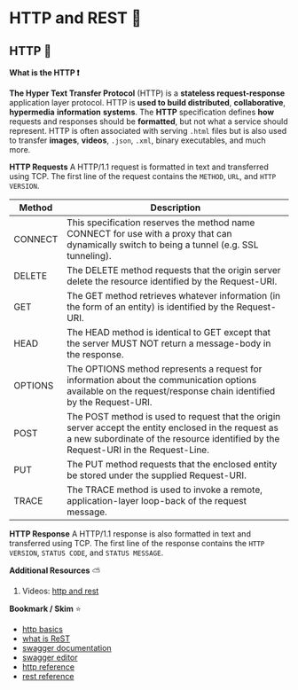 # HTTP and REST :repeat:

## HTTP :satellite:

**What is the HTTP :heavy_exclamation_mark:**

**The Hyper Text Transfer Protocol** (HTTP) is a **stateless request-response** application layer protocol. HTTP is **used to build distributed**, **collaborative**, **hypermedia** **information** **systems**.
The **HTTP** specification defines **how** requests and responses should be **formatted**, but not what a service should represent. HTTP is often associated with serving `.html` files but is also used to transfer **images**, **videos**, `.json`, `.xml`, binary executables, and much more.

**HTTP Requests**
A HTTP/1.1 request is formatted in text and transferred using TCP. The first line of the request contains the `METHOD`, `URL`, and `HTTP VERSION`.

| **Method** | **Description**                                                                                                                                                                             |
| ---------- | ------------------------------------------------------------------------------------------------------------------------------------------------------------------------------------------- |
| CONNECT    | This specification reserves the method name CONNECT for use with a proxy that can dynamically switch to being a tunnel (e.g. SSL tunneling).                                                |
| DELETE     | The DELETE method requests that the origin server delete the resource identified by the Request-URI.                                                                                        |
| GET        | The GET method retrieves whatever information (in the form of an entity) is identified by the Request-URI.                                                                                  |
| HEAD       | The HEAD method is identical to GET except that the server MUST NOT return a message-body in the response.                                                                                  |
| OPTIONS    | The OPTIONS method represents a request for information about the communication options available on the request/response chain identified by the Request-URI.                              |
| POST       | The POST method is used to request that the origin server accept the entity enclosed in the request as a new subordinate of the resource identified by the Request-URI in the Request-Line. |
| PUT        | The PUT method requests that the enclosed entity be stored under the supplied Request-URI.                                                                                                  |
| TRACE      | The TRACE method is used to invoke a remote, application-layer loop-back of the request message.                                                                                            |

**HTTP Response** 
A HTTP/1.1 response is also formatted in text and transferred using TCP. The first line of the response contains the `HTTP VERSION`, `STATUS CODE`, and `STATUS MESSAGE`.

**Additional Resources** :partly_sunny:

1. Videos: [http and rest](https://www.youtube.com/watch?v=Q-BpqyOT3a8)

**Bookmark / Skim** :star:

- [http basics](https://code.tutsplus.com/tutorials/http-the-protocol-every-web-developer-must-know-part-1--net-31177)
- [what is ReST](https://restfulapi.net/)
- [swagger documentation](https://swagger.io/docs/)
- [swagger editor](https://editor.swagger.io/)
- [http reference](https://code-maze.com/the-http-reference/)
- [rest reference](https://www.restapitutorial.com/lessons/httpmethods.html)
